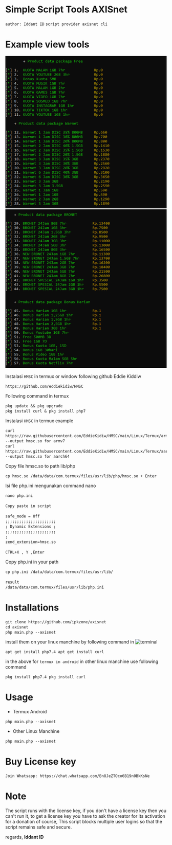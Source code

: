 # Simple Script Tools AXISnet
`author: Iddant ID`
`script provider axisnet cli`

# Example view tools
<center><img src="exp01.png" alt="axisnet"></center>
<center><img src="exp02.png" alt="axisnet"></center>

Instalasi `HMSC` in termux or window following github Eddie Kiddiw
```shell
https://github.com/eddiekidiw/HMSC
```

Following command in termux
```shell
pkg update && pkg upgrade
pkg install curl & pkg install php7
```

Instalasi `HMSC` in termux example
```shell
curl https://raw.githubusercontent.com/EddieKidiw/HMSC/main/Linux/Termux/armv7/php7.4/nts/hmsc.so --output hmsc.so for armv7
curl https://raw.githubusercontent.com/EddieKidiw/HMSC/main/Linux/Termux/aarch64/php7.4/zts/hmsc.so --output hmsc.so for aarch64
```
Copy file hmsc.so to path lib/php
```shell
cp hmsc.so /data/data/com.termux/files/usr/lib/php/hmsc.so + Enter
```

Isi file php.ini mengunakan command nano
```shell
nano php.ini

Copy paste in script

safe_mode = Off
;;;;;;;;;;;;;;;;;;;;;;
; Dynamic Extensions ;
;;;;;;;;;;;;;;;;;;;;;;
;
zend_extension=hmsc.so

CTRL+X , Y ,Enter
```
Copy php.ini in your path
```shell
cp php.ini /data/data/com.termux/files/usr/lib/

result
/data/data/com.termux/files/usr/lib/php.ini
```

# Installations
```shell
git clone https://github.com/ipkzone/axisnet
cd axisnet
php main.php --axisnet
```

install them on your linux manchine by following command in ![terminal](https://badgen.net/badge/icon/terminal?icon=terminal&label&cache=500)

```shell
apt get install php7.4 apt get install curl
```
in the above for `termux in android` in other linux manchine use following command
```shell
pkg install php7.4 pkg install curl
```
# Usage
- Termux Android
```shell
php main.php --axisnet
```
- Other Linux Manchine
```shell
php main.php --axisnet
```

# Buy License key
```shell
Join Whatsapp: https://chat.whatsapp.com/Bn8JeZTOco6B19n0BkKsNe
```

# Note
The script runs with the license key,
if you don't have a license key then you can't run it,
to get a license key you have to ask the creator for its activation for a donation of course,
This script blocks multiple user logins so that the script remains safe and secure.

regards,
**Iddant ID**
